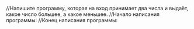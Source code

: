 //Напишите программу, которая на вход принимает два числа и выдаёт, какое число большее, а какое меньшее.
//Начало написания программы: 
//Конец написания программы: